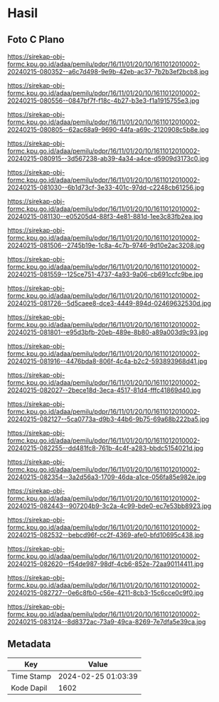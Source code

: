 # Hasil

## Foto C Plano

https://sirekap-obj-formc.kpu.go.id/adaa/pemilu/pdpr/16/11/01/20/10/1611012010002-20240215-080352--a6c7d498-9e9b-42eb-ac37-7b2b3ef2bcb8.jpg

https://sirekap-obj-formc.kpu.go.id/adaa/pemilu/pdpr/16/11/01/20/10/1611012010002-20240215-080556--0847bf7f-f18c-4b27-b3e3-f1a1915755e3.jpg

https://sirekap-obj-formc.kpu.go.id/adaa/pemilu/pdpr/16/11/01/20/10/1611012010002-20240215-080805--62ac68a9-9690-44fa-a69c-2120908c5b8e.jpg

https://sirekap-obj-formc.kpu.go.id/adaa/pemilu/pdpr/16/11/01/20/10/1611012010002-20240215-080915--3d567238-ab39-4a34-a4ce-d5909d3173c0.jpg

https://sirekap-obj-formc.kpu.go.id/adaa/pemilu/pdpr/16/11/01/20/10/1611012010002-20240215-081030--6b1d73cf-3e33-401c-97dd-c2248cb61256.jpg

https://sirekap-obj-formc.kpu.go.id/adaa/pemilu/pdpr/16/11/01/20/10/1611012010002-20240215-081130--e05205d4-88f3-4e81-881d-1ee3c83fb2ea.jpg

https://sirekap-obj-formc.kpu.go.id/adaa/pemilu/pdpr/16/11/01/20/10/1611012010002-20240215-081506--2745b19e-1c8a-4c7b-9746-9d10e2ac3208.jpg

https://sirekap-obj-formc.kpu.go.id/adaa/pemilu/pdpr/16/11/01/20/10/1611012010002-20240215-081559--125ce751-4737-4a93-9a06-cb691ccfc9be.jpg

https://sirekap-obj-formc.kpu.go.id/adaa/pemilu/pdpr/16/11/01/20/10/1611012010002-20240215-081726--5d5caee8-dce3-4449-894d-02469632530d.jpg

https://sirekap-obj-formc.kpu.go.id/adaa/pemilu/pdpr/16/11/01/20/10/1611012010002-20240215-081801--e95d3bfb-20eb-489e-8b80-a89a003d9c93.jpg

https://sirekap-obj-formc.kpu.go.id/adaa/pemilu/pdpr/16/11/01/20/10/1611012010002-20240215-081916--4476bda8-806f-4c4a-b2c2-593893968d41.jpg

https://sirekap-obj-formc.kpu.go.id/adaa/pemilu/pdpr/16/11/01/20/10/1611012010002-20240215-082027--2bece18d-3eca-4517-81d4-fffc41869d40.jpg

https://sirekap-obj-formc.kpu.go.id/adaa/pemilu/pdpr/16/11/01/20/10/1611012010002-20240215-082127--5ca0773a-d9b3-44b6-9b75-69a68b222ba5.jpg

https://sirekap-obj-formc.kpu.go.id/adaa/pemilu/pdpr/16/11/01/20/10/1611012010002-20240215-082255--dd481fc8-761b-4c4f-a283-bbdc5154021d.jpg

https://sirekap-obj-formc.kpu.go.id/adaa/pemilu/pdpr/16/11/01/20/10/1611012010002-20240215-082354--3a2d56a3-1709-46da-a1ce-056fa85e982e.jpg

https://sirekap-obj-formc.kpu.go.id/adaa/pemilu/pdpr/16/11/01/20/10/1611012010002-20240215-082443--907204b9-3c2a-4c99-bde0-ec7e53bb8923.jpg

https://sirekap-obj-formc.kpu.go.id/adaa/pemilu/pdpr/16/11/01/20/10/1611012010002-20240215-082532--bebcd96f-cc2f-4369-afe0-bfd10695c438.jpg

https://sirekap-obj-formc.kpu.go.id/adaa/pemilu/pdpr/16/11/01/20/10/1611012010002-20240215-082620--f54de987-98df-4cb6-852e-72aa90114411.jpg

https://sirekap-obj-formc.kpu.go.id/adaa/pemilu/pdpr/16/11/01/20/10/1611012010002-20240215-082727--0e6c8fb0-c56e-4211-8cb3-15c6cce0c9f0.jpg

https://sirekap-obj-formc.kpu.go.id/adaa/pemilu/pdpr/16/11/01/20/10/1611012010002-20240215-083124--8d8372ac-73a9-49ca-8269-7e7dfa5e39ca.jpg


## Metadata

| Key        | Value               |
| ---------- | ------------------- |
| Time Stamp | 2024-02-25 01:03:39 |
| Kode Dapil | 1602                |



